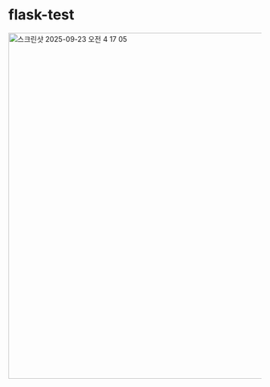 # flask-test
<img width="1191" height="688" alt="스크린샷 2025-09-23 오전 4 17 05" src="https://github.com/user-attachments/assets/9ae7606f-85ef-474a-800c-a0af60de35cd" />
